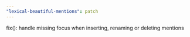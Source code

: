 ```yaml
---
"lexical-beautiful-mentions": patch
---
```


fix(): handle missing focus when inserting, renaming or deleting mentions
